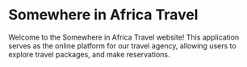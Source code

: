 # Somewhere in Africa Travel

Welcome to the Somewhere in Africa Travel website! This application serves as the online platform for our travel agency, allowing users to explore travel packages, and make reservations.
